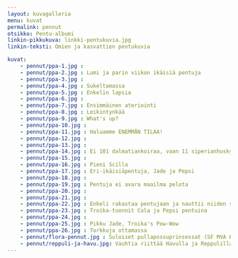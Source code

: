 ```yaml
---
layout: kuvagalleria
menu: kuvat
permalink: pennut
otsikko: Pentu-albumi
linkin-pikkukuva: linkki-pentukuvia.jpg
linkin-teksti: Omien ja kasvattien pentukuvia

kuvat:
    - pennut/ppa-1.jpg : 
    - pennut/ppa-2.jpg : Lumi ja parin viikon ikäisiä pentuja
    - pennut/ppa-3.jpg : 
    - pennut/ppa-4.jpg : Sukeltamassa
    - pennut/ppa-5.jpg : Enkelin lapsia
    - pennut/ppa-6.jpg : 
    - pennut/ppa-7.jpg : Ensimmäinen ateriointi
    - pennut/ppa-8.jpg : Leikintynkää
    - pennut/ppa-9.jpg : What's up?
    - pennut/ppa-10.jpg : 
    - pennut/ppa-11.jpg : Haluamme ENEMMÄN TILAA!
    - pennut/ppa-12.jpg : 
    - pennut/ppa-13.jpg : 
    - pennut/ppa-14.jpg : Ei 101 dalmatiankoiraa, vaan 11 siperianhuskyn pentua (kahdesta eri pentueesta)
    - pennut/ppa-15.jpg : 
    - pennut/ppa-16.jpg : Pieni Scilla
    - pennut/ppa-17.jpg : Eri-ikäisiäpentuja, Jade ja Pepsi
    - pennut/ppa-18.jpg : 
    - pennut/ppa-19.jpg : Pentuja ei avara maailma pelota
    - pennut/ppa-20.jpg : 
    - pennut/ppa-21.jpg : 
    - pennut/ppa-22.jpg : Enkeli rakastaa pentujaan ja nauttii niiden seurasta
    - pennut/ppa-23.jpg : Troika-tuonnit Cola ja Pepsi pentuina
    - pennut/ppa-24.jpg : 
    - pennut/ppa-25.jpg : Pikku Jade, Troika's Pow-Wow
    - pennut/ppa-26.jpg : Torkkuja ottamassa
    - pennut/flora-pennut.jpg : Suloiset pullapossuprinsessat (SF MVA K. Velhon Loitsu x K. Aina Sinun Aurora), K. Tui tui tunturivuokka, Lutunen lumikello ja Soma siperianlilja
    - pennut/reppuli-ja-havu.jpg: Vauhtia riittää Havulla ja Reppulilla (Naava x Vito, 50% TS, 50 % Husky)
---
```

